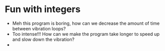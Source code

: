 # Fun with integers

* Meh this program is boring, how can we decrease the amount of time between vibration loops?
* Too intense!!! How can we make the program take longer to speed up and slow down the vibration?
* 